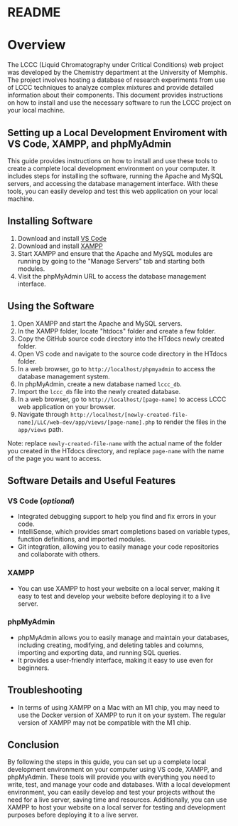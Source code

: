 # README

# Overview
The LCCC (Liquid Chromatography under Critical Conditions) web project was developed by the Chemistry department at the University of Memphis. The project involves hosting a database of research experiments from use of LCCC techniques to analyze complex mixtures and provide detailed information about their components. This document provides instructions on how to install and use the necessary software to run the LCCC project on your local machine.

## Setting up a Local Development Enviroment with VS Code, XAMPP, and phpMyAdmin
This guide provides instructions on how to install and use these tools to create a complete local development environment on your computer. It includes steps for installing the software, running the Apache and MySQL servers, and accessing the database management interface. With these tools, you can easily develop and test this web application on your local machine.

## Installing Software
1. Download and install [VS Code](https://code.visualstudio.com/)
2. Download and install [XAMPP](https://www.apachefriends.org/download.html)
3. Start XAMPP and ensure that the Apache and MySQL modules are running by going to the "Manage Servers" tab and starting both modules.
4. Visit the phpMyAdmin URL to access the database management interface.

## Using the Software
1. Open XAMPP and start the Apache and MySQL servers.
2. In the XAMPP folder, locate "htdocs" folder and create a few folder.
3. Copy the GitHub source code directory into the HTdocs newly created folder.
4. Open VS code and navigate to the source code directory in the HTdocs folder.
5. In a web browser, go to ```http://localhost/phpmyadmin``` to access the database management system.
6. In phpMyAdmin, create a new database named ```lccc_db```.
7. Import the ```lccc_db``` file into the newly created database.
8. In a web browser, go to ```http://localhost/[page-name]``` to access LCCC web application on your browser.
9. Navigate through ```http://localhost/[newly-created-file-name]/LLC/web-dev/app/views/[page-name].php``` to render the files in the ``app/views`` path.
 
Note: replace ```newly-created-file-name``` with the actual name of the folder you created in the HTdocs directory, and replace ```page-name``` with the name of the page you want to access.
 
## Software Details and Useful Features
### VS Code (*optional*)
* Integrated debugging support to help you find and fix errors in your code.
* IntelliSense, which provides smart completions based on variable types, function definitions, and imported modules.
* Git integration, allowing you to easily manage your code repositories and collaborate with others.

### XAMPP
* You can use XAMPP to host your website on a local server, making it easy to test and develop your website before deploying it to a live server.

### phpMyAdmin
* phpMyAdmin allows you to easily manage and maintain your databases, including creating, modifying, and deleting tables and columns, importing and exporting data, and running SQL queries.
* It provides a user-friendly interface, making it easy to use even for beginners.

## Troubleshooting
+ In terms of using XAMPP on a Mac with an M1 chip, you may need to use the Docker version of XAMPP to run it on your system. The regular version of XAMPP may not be compatible with the M1 chip.

## Conclusion
By following the steps in this guide, you can set up a complete local development environment on your computer using VS code, XAMPP, and phpMyAdmin. These tools will provide you with everything you need to write, test, and manage your code and databases. With a local development environment, you can easily develop and test your projects without the need for a live server, saving time and resources. Additionally, you can use XAMPP to host your website on a local server for testing and development purposes before deploying it to a live server.
